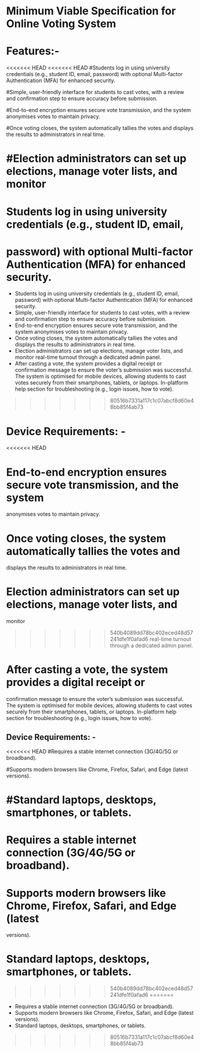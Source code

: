 # Minimum Viable Specification for Online Voting System 

# Features:-  

<<<<<<< HEAD
<<<<<<< HEAD
#Students log in using university credentials (e.g., student ID, email, password) 
with optional Multi-factor Authentication (MFA) for enhanced security. 

#Simple, user-friendly interface for students to cast votes, with a review and 
confirmation step to ensure accuracy before submission. 

#End-to-end encryption ensures secure vote transmission, and the system 
anonymises 
votes to maintain privacy. 

#Once voting closes, the system automatically tallies the votes and displays the 
results to administrators in real time. 

#Election administrators can set up elections, manage voter lists, and monitor 
=======
# Students log in using university credentials (e.g., student ID, email, 
password) 
with optional Multi-factor Authentication (MFA) for enhanced security. 
=======
- Students log in using university credentials (e.g., student ID, email, password) with optional Multi-factor Authentication (MFA) for enhanced security. 
- Simple, user-friendly interface for students to cast votes, with a review and confirmation step to ensure accuracy before submission. 
- End-to-end encryption ensures secure vote transmission, and the system anonymises votes to maintain privacy. 
- Once voting closes, the system automatically tallies the votes and displays the results to administrators in real time. 
- Election administrators can set up elections, manage voter lists, and monitor real-time turnout through a dedicated admin panel. 
- After casting a vote, the system provides a digital receipt or confirmation message to ensure the voter’s submission was successful.  The system is optimised for mobile devices, allowing students to cast votes securely from their smartphones, tablets, or laptops. In-platform help section for troubleshooting (e.g., login issues, how to vote). 
>>>>>>> 80516b7331a117c1c07abcf8d60e48bb85f4ab73

# Device Requirements: - 

<<<<<<< HEAD
# End-to-end encryption ensures secure vote transmission, and the system 
anonymises 
votes to maintain privacy. 

# Once voting closes, the system automatically tallies the votes and 
displays the 
results to administrators in real time. 

# Election administrators can set up elections, manage voter lists, and 
monitor 
>>>>>>> 540b4089dd78bc402eced48d57241dfe1f0afad6
real-time turnout through a dedicated admin panel. 

# After casting a vote, the system provides a digital receipt or 
confirmation 
message to ensure the voter’s submission was successful.  The system is optimised 
for mobile devices, allowing students to cast votes securely from their 
smartphones, tablets, or laptops. In-platform help section for troubleshooting 
(e.g., login issues, how to vote). 

## Device Requirements: - 

<<<<<<< HEAD
#Requires a stable internet connection (3G/4G/5G or broadband). 

#Supports modern browsers like Chrome, Firefox, Safari, and Edge (latest 
versions). 

#Standard laptops, desktops, smartphones, or tablets. 
=======
# Requires a stable internet connection (3G/4G/5G or broadband). 

# Supports modern browsers like Chrome, Firefox, Safari, and Edge (latest 
versions). 

# Standard laptops, desktops, smartphones, or tablets. 
>>>>>>> 540b4089dd78bc402eced48d57241dfe1f0afad6
=======
- Requires a stable internet connection (3G/4G/5G or broadband). 
- Supports modern browsers like Chrome, Firefox, Safari, and Edge (latest versions). 
- Standard laptops, desktops, smartphones, or tablets. 
>>>>>>> 80516b7331a117c1c07abcf8d60e48bb85f4ab73
